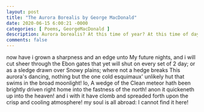```yaml
---
layout: post
title: "The Aurora Borealis by George MacDonald"
date: 2020-06-15 6:00:21 -0000
categories: [ Poems, GeorgeMacDonald ]
description: Aurora borealis? At this time of year? At this time of day? In this part of the country? Localized entirely within your kitchen?
comments: false
---
```

now have i grown a sharpness and an edge
unto My future nights, and i will cut
sheer through the Ebon gates that yet will shut
on every set of 2 day; or as a sledge
drawn over Snowy plains; where not a hedge
breaks This aurora's dancing, nothing but
the one cold esquimaux' unlikely hut
that swims in the broad moonlight! lo, A wedge
of the Clean meteor hath been brightly driven
right home into the fastness of the north!
anon it quickeneth up into the heaven!
and i with it have clomb and spreaded forth
upon the crisp and cooling atmosphere!
my soul is all abroad: I cannot find it here!

